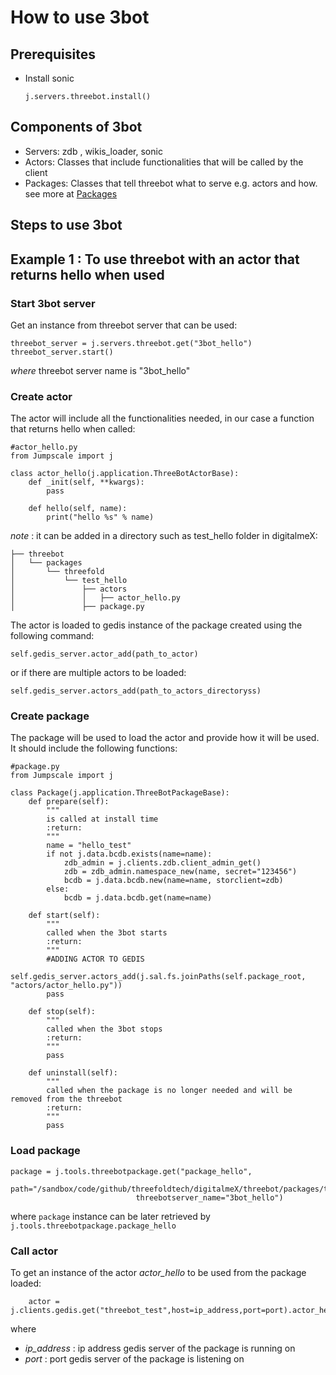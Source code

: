 # How to use 3bot


## Prerequisites
- Install sonic

    `j.servers.threebot.install()`

## Components of 3bot
- Servers: zdb , wikis_loader, sonic
- Actors: Classes that include functionalities that will be called by the client 
- Packages: Classes that tell threebot what to serve e.g. actors and how. see more at [Packages](https://github.com/threefoldtech/digitalmeX/blob/development_jumpscale/DigitalMe/servers/threebot/README.md)

## Steps to use 3bot

## __Example 1__ : To use threebot with an actor that returns hello when used
### __Start 3bot server__
Get an instance from threebot server that can be used:

    threebot_server = j.servers.threebot.get("3bot_hello")
    threebot_server.start()
_where_ threebot server name is "3bot_hello"

### __Create actor__
The actor will include all the functionalities needed, in our case a function that returns hello when called: 
```
#actor_hello.py
from Jumpscale import j

class actor_hello(j.application.ThreeBotActorBase):
    def _init(self, **kwargs):
        pass

    def hello(self, name):
        print("hello %s" % name)
```

_note_ : it can be added in a directory such as test_hello folder in digitalmeX: 
```
├── threebot
│   └── packages
│       └── threefold
│           └── test_hello
│               ├── actors
│               │   ├── actor_hello.py
│               ├── package.py

```


The actor is loaded to gedis instance of the package created using the following command:
    
    self.gedis_server.actor_add(path_to_actor)
or if there are multiple actors to be loaded:

    self.gedis_server.actors_add(path_to_actors_directoryss)   



### __Create package__
The package will be used to load the actor and provide how it will be used. It should include the following functions:
```
#package.py
from Jumpscale import j

class Package(j.application.ThreeBotPackageBase):
    def prepare(self):
        """
        is called at install time
        :return:
        """
        name = "hello_test"
        if not j.data.bcdb.exists(name=name):
            zdb_admin = j.clients.zdb.client_admin_get()
            zdb = zdb_admin.namespace_new(name, secret="123456")
            bcdb = j.data.bcdb.new(name=name, storclient=zdb)
        else:
            bcdb = j.data.bcdb.get(name=name)

    def start(self):
        """
        called when the 3bot starts
        :return:
        """
        #ADDING ACTOR TO GEDIS
        self.gedis_server.actors_add(j.sal.fs.joinPaths(self.package_root, "actors/actor_hello.py"))
        pass

    def stop(self):
        """
        called when the 3bot stops
        :return:
        """
        pass

    def uninstall(self):
        """
        called when the package is no longer needed and will be removed from the threebot
        :return:
        """
        pass
```
### __Load package__
```
package = j.tools.threebotpackage.get("package_hello",
                                path="/sandbox/code/github/threefoldtech/digitalmeX/threebot/packages/threefold/test_hello",
                            threebotserver_name="3bot_hello")

```
where `package` instance can be later retrieved by `j.tools.threebotpackage.package_hello`
### __Call actor__
To get an instance of the actor _actor_hello_ to be used from the package loaded:
```
    actor = j.clients.gedis.get("threebot_test",host=ip_address,port=port).actor_hello
```
where 
- _ip_address_ : ip address gedis server of the package is running on
- _port_ : port gedis server of the package is listening on

